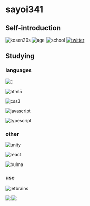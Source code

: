# sayoi341

## Self-introduction
![kosen20s](https://img.shields.io/badge/kosen-20s-black?style=for-the-badge)
![age](https://img.shields.io/badge/age-17-green?style=for-the-badge)
![school](https://img.shields.io/badge/school-NIT,%20Ibaraki%20College-8d2d3f?style=for-the-badge)
[![twitter](https://img.shields.io/badge/-@_Emiya_Saber-1ca0f1?style=for-the-badge&labelColor=1ca0f1&logo=twitter&logoColor=white&link=https://twitter.com/_Emiya_Saber)](https://twitter.com/_Emiya_Saber)

## Studying

### languages
![c](https://img.shields.io/badge/-c-5A318F?style=for-the-badge&labelColor=5a318f&logo=c)


![html5](https://img.shields.io/badge/-HTML5-E34F26?style=for-the-badge&labelColor=white&logo=HTML5)


![css3](https://img.shields.io/badge/-CSS3-1572B6?style=for-the-badge&labelColor=1572B6&logo=CSS3)


![javascript](https://img.shields.io/badge/-JavaScript-F7DF1E?style=for-the-badge&labelColor=000000&logo=JavaScript)


![typescript](https://img.shields.io/badge/-TypeScript-3178C6?style=for-the-badge&labelColor=ffffff&logo=typescript)

### other
![unity](https://img.shields.io/badge/-Unity-000000?style=for-the-badge&labelColor=000000&logo=Unity)


![react](https://img.shields.io/badge/-React-282C34?style=for-the-badge&labelColor=282C34&logo=react)


![bulma](https://img.shields.io/badge/-Bulma-00D1B2?style=for-the-badge&labelColor=ffffff&logo=Bulma)

### use

![jetbrains](https://img.shields.io/badge/-JetBrains-000000?style=for-the-badge&labelColor=000000&logo=JetBrains)



<a href="https://github.com/anuraghazra/github-readme-stats">
  <img align="left" src="https://github-readme-stats.vercel.app/api?username=sayoi341&count_private=true&show_icons=true&theme=blueberry" />
</a>
<a href="https://github.com/anuraghazra/github-readme-stats">
  <img align="left" src="https://github-readme-stats.vercel.app/api/top-langs/?username=sayoi341&theme=blueberry" />
</a>

